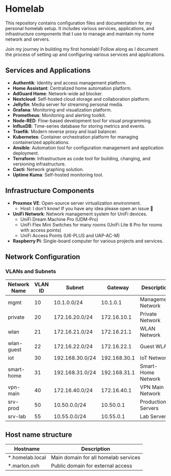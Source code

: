 # Homelab
This repository contains configuration files and documentation for my personal homelab setup. It includes various services, applications, and infrastructure components that I use to manage and maintain my home network and servers.

Join my journey in building my first homelab! Follow along as I document the process of setting up and configuring various services and applications.

## Services and Applications
- **Authentik**: Identity and access management platform.
- **Home Assistant**: Centralized home automation platform.
- **AdGuard Home**: Network-wide ad blocker.
- **Nextcloud**: Self-hosted cloud storage and collaboration platform.
- **Jellyfin**: Media server for streaming personal media.
- **Grafana**: Monitoring and visualization platform.
- **Prometheus**: Monitoring and alerting toolkit.
- **Node-RED**: Flow-based development tool for visual programming.
- **InfluxDB**: Time-series database for storing metrics and events.
- **Traefik**: Modern reverse proxy and load balancer.
- **Kubernetes**: Container orchestration platform for managing containerized applications.
- **Ansible**: Automation tool for configuration management and application deployment.
- **Terraform**: Infrastructure as code tool for building, changing, and versioning infrastructure.
- **Cacti**: Network graphing solution.
- **Uptime Kuma**: Self-hosted monitoring tool.

## Infrastructure Components
- **Proxmox VE**: Open-source server virtualization environment.
  - Host: I don't know! If you have any idea please open an issue 💫
- **UniFi Network**: Network management system for UniFi devices.
    - UniFi Dream Machine Pro (UDM-Pro)
    - UniFi Flex Mini Switches for many rooms (UniFi Lite 8 Pro for rooms with access points)
    - UniFi Access Points (U6-PLUS and UAP-AC-M)
- **Raspberry Pi**: Single-board computer for various projects and services.

## Network Configuration
### VLANs and Subnets
| Network Name | VLAN ID | Subnet          | Gateway      | Description        | DHCP Range                    |
|--------------|---------|-----------------|--------------|--------------------|-------------------------------|
| mgmt         | 10      | 10.1.0.0/24     | 10.1.0.1     | Management Network | 10.1.0.100..10.1.200          |
| private      | 20      | 172.16.20.0/24  | 172.16.10.1  | Private Network    | 172.16.20.100..172.16.20.200  |
| wlan         | 21      | 172.16.21.0/24  | 172.16.21.1  | WLAN Network       | 172.16.21.10..172.16.21.200   |
| wlan-guest   | 22      | 172.16.22.0/24  | 172.16.22.1  | Guest WLAN         | 172.16.22.10..172.16.22.200   |
| iot          | 30      | 192.168.30.0/24 | 192.168.30.1 | IoT Network        | 192.168.30.10..192.168.30.200 |
| smart-home   | 31      | 192.168.31.0/24 | 192.168.31.1 | Smart-Home Network | 192.168.31.10..192.168.31.200 |
| vpn-main     | 40      | 172.16.40.0/24  | 172.16.40.1  | VPN Main Network   | 172.16.40.200..172.16.40.200  |
| srv-prod     | 50      | 10.50.0.0/24    | 10.50.0.1    | Production Servers | 10.50.0.100..10.50.0.200      |
| srv-lab      | 55      | 10.55.0.0/24    | 10.55.0.1    | Lab Servers        | 10.55.0.100..10.55.0.200      |

## Host name structure
| Hostname        | Description                          |
|-----------------|--------------------------------------|
| *.homelab.local | Main domain for all homelab services |
| *.marlon.ovh    | Public domain for external access    |